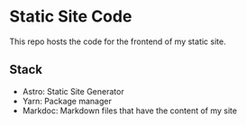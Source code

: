 # Static Site Code

This repo hosts the code for the frontend of my static site.

## Stack

- Astro: Static Site Generator
- Yarn: Package manager
- Markdoc: Markdown files that have the content of my site
